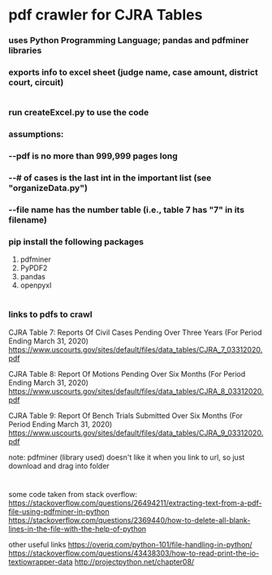 
# pdf crawler for CJRA Tables 
### uses Python Programming Language; pandas and pdfminer libraries
### exports info to excel sheet (judge name, case amount, district court, circuit)
#
### run createExcel.py to use the code
### assumptions:
### --pdf is no more than 999,999 pages long
### --# of cases is the last int in the important list (see "organizeData.py")
### --file name has the number table (i.e., table 7 has "7" in its filename)
### pip install the following packages
1. pdfminer
2. PyPDF2
3. pandas
4. openpyxl
#
### links to pdfs to crawl 
CJRA Table 7: Reports Of Civil Cases Pending Over Three Years (For Period Ending March 31, 2020)
https://www.uscourts.gov/sites/default/files/data_tables/CJRA_7_03312020.pdf

CJRA Table 8: Report Of Motions Pending Over Six Months (For Period Ending March 31, 2020)
https://www.uscourts.gov/sites/default/files/data_tables/CJRA_8_03312020.pdf

CJRA Table 9: Report Of Bench Trials Submitted Over Six Months (For Period Ending March 31, 2020)
https://www.uscourts.gov/sites/default/files/data_tables/CJRA_9_03312020.pdf

note: pdfminer (library used) doesn't like it when you link to url, so just download and drag into folder
#
some code taken from
stack overflow:
    https://stackoverflow.com/questions/26494211/extracting-text-from-a-pdf-file-using-pdfminer-in-python
    https://stackoverflow.com/questions/2369440/how-to-delete-all-blank-lines-in-the-file-with-the-help-of-python

other useful links
https://overiq.com/python-101/file-handling-in-python/
https://stackoverflow.com/questions/43438303/how-to-read-print-the-io-textiowrapper-data
http://projectpython.net/chapter08/ 
